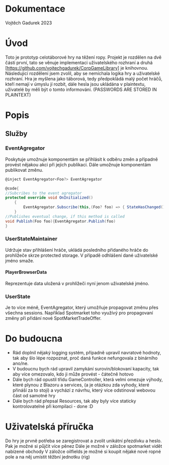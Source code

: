 # Dokumentace
Vojtěch Gadurek 2023
# Úvod
Toto je prototyp celotáborové hry na těžení ropy.
Projekt je rozdělen na dvě části první, tato se věnuje implementaci uživatelského rozhraní a druhá [https://github.com/vojtechgadurek/CorpGameLibrary] je knihovnou.
Následujicí rozdělení jsem zvolil, aby se nemíchala logika hry a uživatelské rozhraní. Hra je myšlena jako táborová, tedy předpokládá malý počet hráčů, kteří nemají v úmyslu jí rozbít, dále hesla jsou ukládána v plaintextu, uživatelé by měli být o tomto informováni. (PASSWORDS ARE STORED IN PLAINTEXT)
# Popis
## Služby
### EventAgregator
Poskytuje umožnuje komponentám se přihlásit k odběru změn a případně provést nějakou akci při jejich publikaci.
Dále umožnuje komponentám publikovat změnu.
```cs
@inject EventAgregator<Foo?> EventAgregator 

@code{
//Subcribes to the event agregator
protected override void OnInitialized()
    {
        EventAgregator.Subscribe(this,(Foo? foo) => { StateHasChanged(); }); 
    }
//Publishes eventual change, if this method is called
void Publish(Foo foo){EventAgregator.Publish(foo)
}
```
### UserStateMaintainer
Udržuje stav přihlášení hráče, ukládá posledního přidaného hráče do prohlížeče skrze protected storage. V případě odhlášení dané uživatelské jméno smaže.
#### PlayerBrowserData
Reprezentuje data uložená v prohlížeči nyní jenom uživatelské jméno.
### UserState
Je to více méně, EventAgregator, který umožňuje propagovat změnu přes všechna sessions.
Například Spotmarket toho využívý pro propagovaní změny při přidání nové SpotMarketTradeOffer.

# Do budoucna
- Rád doplnil nějaký logging systém, případně upravil navratové hodnoty, tak aby šlo lépe rozpoznat, proč daná funkce nefungovala z binárního ano/ne. 
- V budoucnu bych rád upravil zamykání surovin/blokovaní kapacity, tak aby více omezovalo, kdo ji může provést - čátečně hotovo
- Dále bych rád opustil třidu GameController, která velmi omezuje výhody, které plynou z Blazoru a services, (a je otázkou zda vyhody, které přináší za to stojí) a vychází z návrhu, který více odstinoval webovou část od samotné hry
- Dále bych rád přepsal Resources, tak aby byly více staticky kontrolovatelné při kompilaci - done :D

# Uživatelská příručka
Do hry je prvně potřeba se zaregistrovat a zvolit unikátní přezdívku a heslo.
Pak je možné si půjčit více pěnez
Dále je možné v záložce spotmarket vidět nabízené obchody
V záložce oilfields je možné si koupit nějaké nové ropné pole a na něj umístit těžbní jednotku (rig)
